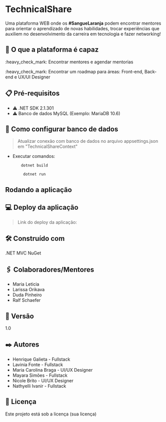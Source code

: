 # TechnicalShare
Uma plataforma WEB onde os <strong>#SangueLaranja</strong> podem encontrar mentores para orientar o aprendizado de novas habilidades, trocar experiências que auxiliem no desenvolvimento da carreira em tecnologia e fazer networking!

## 🚀 O que a plataforma é capaz
<p> :heavy_check_mark: Encontrar mentores e agendar mentorias </p> 
<p> :heavy_check_mark: Encontrar um roadmap para áreas: Front-end, Back-end e UX/UI Designer <p> 


## 📋 Pré-requisitos
- :warning: .NET SDK 2.1.301
- :warning: Banco de dados MySQL (Exemplo: MariaDB 10.6)


## 🔧 Como configurar banco de dados
> Atualizar conexão com banco de dados no arquivo appsettings.json em "TechnicalShareContext"
- Executar comandos: 
 ```
        dotnet build
 ```
```
        dotnet run
```

## Rodando a aplicação

## :computer: Deploy da aplicação
> Link do deploy da aplicação: 



## 🛠️ Construído com
.NET MVC 
NuGet 


## 🖇️ Colaboradores/Mentores
- Maria Leticia
- Larissa Orikava
- Duda Pinheiro
- Ralf Schaefer


## 📌 Versão
1.0

## ✒️ Autores
- Henrique Galieta - Fullstack
- Lavinia Fonte - Fullstack
- Maria Carolina Braga - UI/UX Designer
- Mayara Simões - Fullstack
- Nicole Brito - UI/UX Designer
- Nathyelli Ivanir - Fullstack


## 📄 Licença
Este projeto está sob a licença (sua licença) 
